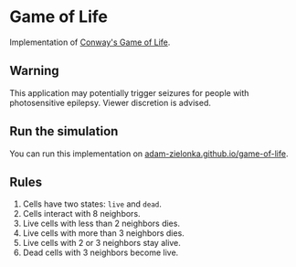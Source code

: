 # Game of Life

Implementation of [Conway's Game of Life](https://en.wikipedia.org/wiki/Conway%27s_Game_of_Life). 

## Warning

This application may potentially trigger seizures for people with photosensitive epilepsy. Viewer discretion is advised.

## Run the simulation

You can run this implementation on [adam-zielonka.github.io/game-of-life](https://adam-zielonka.github.io/game-of-life/).

## Rules

1. Cells have two states: `live` and `dead`.
2. Cells interact with 8 neighbors.
3. Live cells with less than 2 neighbors dies.
4. Live cells with more than 3 neighbors dies.
5. Live cells with 2 or 3 neighbors stay alive.
6. Dead cells with 3 neighbors become live.


